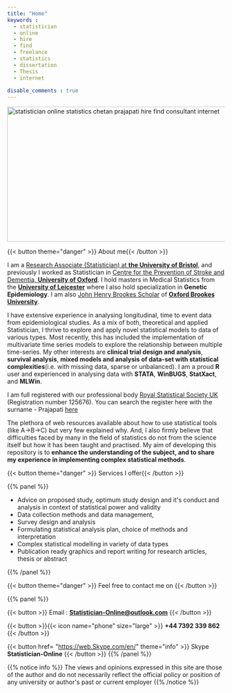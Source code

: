 ```yaml
---
title: "Home"
keywords : 
  - statistician
  - online
  - hire
  - find
  - freelance
  - statistics
  - dissertation
  - Thesis
  - internet
  
disable_comments : true
---
```

<img alt="statistician online statistics chetan prajapati hire find consultant internet" src="/images/bio.png" height="312px" width="820px" />

{{< button theme="danger" >}} About me{{< /button >}}

I am a [Research Associate (Statistician) at **the University of Bristol**](http://www.bristol.ac.uk/clinical-sciences/people/chetan-a-prajapati/index.html), and previously I worked as Statistician in [Centre for the Prevention of Stroke and Dementia, **University of Oxford**](https://www.ndcn.ox.ac.uk/divisions/cpsd). I hold masters in Medical Statistics from the [**University of Leicester**](https://le.ac.uk/courses/medical-statistics-msc/2019) where I also hold specialization in **Genetic Epidemiology**. I am also [John Henry Brookes Scholar](https://www.brookes.ac.uk/studying-at-brookes/finance/postgraduate-finance---uk-and-eu-students/sources-of-funding-for-postgraduate-uk-and-eu-students/) of [**Oxford Brookes University**](https://www.brookes.ac.uk/courses/postgraduate/public-health/). 

I have extensive experience in analysing longitudinal, time to event data from epidemiological studies. As a mix of both, theoretical and applied Statistician, I thrive to explore and apply novel statistical models to data of various types. Most recently, this has included the implementation of multivariate time series models to explore the relationship between multiple time-series. My other interests are **clinical trial design and analysis**, **survival analysis**, **mixed models and analysis of data-set with statistical complexities**(i.e. with missing data, sparse or unbalanced).  I am a proud **R** user and experienced in analysing data with **STATA**, **WinBUGS**, **StatXact**, and **MLWin**.

I am full registered with our professional body [Royal Statistical Society UK](https://www.rss.org.uk/) (Registration number 125676). You can search the register here with the surname - Prajapati [here](http://www.rss.org.uk/RSS/pro_dev/pro_awards/Graduate_statistician/Prof%20reg/Prof_Reg_G.aspx?hkey=6f3595d4-6887-46ea-8025-ebb2daae7dc2)


The plethora of web resources available about how to use statistical tools (like A->B->C) but very few explained why. And, I also firmly believe that difficulties faced by many in the field of statistics do not from the science itself but how it has been taught and practised. My aim of developing this repository is to **enhance the understanding of the subject, and to share my experience in implementing complex statistical methods**.

{{< button theme="danger" >}} Services I offer{{< /button >}}

{{% panel %}}
+ Advice on proposed study, optimum study design and it's conduct and analysis in context of statistical power and validity
+ Data collection methods and data management, 
+ Survey design and analysis
+ Formulating statistical analysis plan, choice of methods and interpretation 
+ Complex statistical modelling in variety of data types
+ Publication ready graphics and report writing for research articles, thesis or abstract

{{% /panel %}}

{{< button theme="danger" >}} Feel free to contact me on {{< /button >}}

{{% panel %}}

{{< button >}} Email : **Statistician-Online@outlook.com** {{< /button >}}

{{< button >}}{{< icon name="phone" size="large" >}} **+44 7392 339 862**  {{< /button >}}

{{< button href= "https://web.Skype.com/en/" theme="info" >}} Skype **Statistician-Online** {{< /button >}}
{{% /panel %}}


{{% notice info %}}
The views and opinions expressed in this site are those of the author and do not necessarily reflect the official policy or position of any university or author's past or current employer
{{% /notice %}}